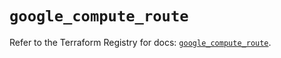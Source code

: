 # `google_compute_route`

Refer to the Terraform Registry for docs: [`google_compute_route`](https://registry.terraform.io/providers/drfaust92/google/4.16.4/docs/resources/compute_route).
